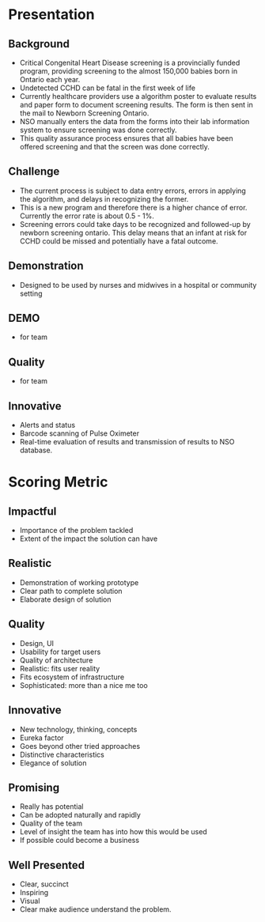 # Presentation
## Background
- Critical Congenital Heart Disease screening is a provincially funded
  program, providing screening to the almost 150,000 babies born in
  Ontario each year.
- Undetected CCHD can be fatal in the first week of life
- Currently healthcare providers use a algorithm poster to evaluate
  results and paper form to document screening results. The form is
  then sent in the mail to Newborn Screening Ontario.
- NSO manually enters the data from the forms into their lab
  information system to ensure screening was done correctly.
- This quality assurance process ensures that all babies have been
  offered screening and that the screen was done correctly.

## Challenge
- The current process is subject to data entry errors, errors in
  applying the algorithm, and delays in recognizing the former.
- This is a new program and therefore there is a higher chance of
  error. Currently the error rate is about 0.5 - 1%.
- Screening errors could take days to be recognized and followed-up by
  newborn screening ontario. This delay means that an infant at risk
  for CCHD could be missed and potentially have a fatal outcome.

## Demonstration
- Designed to be used by nurses and midwives in a hospital or community setting

## DEMO
- for team
## Quality
- for team

## Innovative
- Alerts and status
- Barcode scanning of Pulse Oximeter
- Real-time evaluation of results and transmission of results to NSO database.


# Scoring Metric
## Impactful
- Importance of the problem tackled
- Extent of the impact the solution can have

## Realistic
- Demonstration of working prototype
- Clear path to complete solution
- Elaborate design of solution

## Quality
- Design, UI
- Usability for target users
- Quality of architecture
- Realistic: fits user reality
- Fits ecosystem of infrastructure
- Sophisticated: more than a nice me too

## Innovative
- New technology, thinking, concepts
- Eureka factor
- Goes beyond other tried approaches
- Distinctive characteristics
- Elegance of solution

## Promising
- Really has potential
- Can be adopted naturally and rapidly
- Quality of the team
- Level of insight the team has into how this would be used
- If possible could become a business

## Well Presented
- Clear, succinct
- Inspiring
- Visual
- Clear make audience understand the problem.
